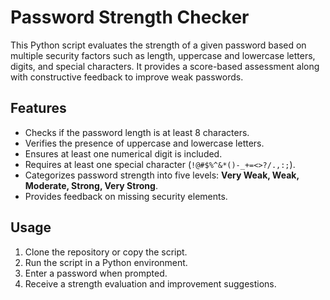 # Password Strength Checker
     
This Python script evaluates the strength of a given password based on multiple security factors such as length, uppercase and lowercase letters, digits, and special characters. It provides a score-based assessment along with constructive feedback to improve weak passwords.

## Features

- Checks if the password length is at least 8 characters.
- Verifies the presence of uppercase and lowercase letters. 
- Ensures at least one numerical digit is included.
- Requires at least one special character (`!@#$%^&*()-_+=<>?/.,:;`).
- Categorizes password strength into five levels: **Very Weak, Weak, Moderate, Strong, Very Strong**.
- Provides feedback on missing security elements.

## Usage

1. Clone the repository or copy the script.
2. Run the script in a Python environment.
3. Enter a password when prompted.
4. Receive a strength evaluation and improvement suggestions.


